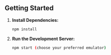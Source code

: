 
## Getting Started

1. **Install Dependencies:**

   ```bash
   npm install
   ```

2. **Run the Development Server:**

   ```bash
   npm start (choose your preferred emulator)
   ```



